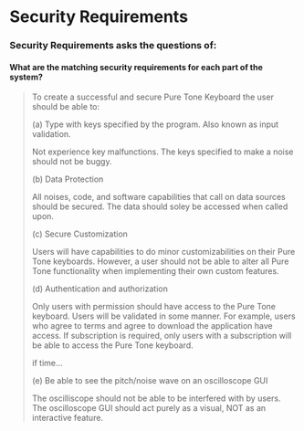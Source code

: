 # Security Requirements
### Security Requirements asks the questions of:
#### What are the matching security requirements for each part of the system?

> To create a successful and secure Pure Tone Keyboard the user should be able to:
> 
> (a) Type with keys specified by the program. Also known as input validation.
> 
> Not experience key malfunctions. The keys specified to make a noise should not be buggy. 
> 
> (b) Data Protection
> 
> All noises, code, and software capabilities that call on data sources should be secured. The data should soley be accessed when called upon.
> 
> (c) Secure Customization
> 
> Users will have capabilities to do minor customizabilities on their Pure Tone keyboards. However, a user should not be able to alter all Pure Tone functionality when implementing their own custom features. 
>
> (d) Authentication and authorization
>
> Only users with permission should have access to the Pure Tone keyboard. Users will be validated in some manner. For example, users who agree to terms and agree to download the application have access. If subscription is required, only users with a subscription will be able to access the Pure Tone keyboard.
> 
> if time...
> 
> (e) Be able to see the pitch/noise wave on an oscilloscope GUI
> 
> The oscilliscope should not be able to be interfered with by users. The oscilloscope GUI should act purely as a visual, NOT as an interactive feature. 
